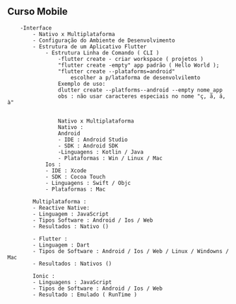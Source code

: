 ## Curso Mobile
        -Interface
            - Nativo x Multiplataforma
            - Configuração do Ambiente de Desenvolvimento
            - Estrutura de um Aplicativo Flutter
                - Estrutura Linha de Comando ( CLI )
                    -flutter create - criar workspace ( projetos )
                    "flutter create -empty" app padrão ( Hello World );
                    "flutter create --plataforms=android"
                        escolher a p/lataforma de desenvolvilemto 
                    Exemplo de uso: 
                    dlutter create --platforms--android --empty nome_app
                    obs : não usar caracteres especiais no nome "ç, ã, á, à"
                    

                    Nativo x Multiplataforma
                    Nativo :
                    Android
                    - IDE : Android Studio 
                    - SDK : Android SDK
                    -Linguagens : Kotlin / Java
                    - Plataformas : Win / Linux / Mac
                Ios : 
                - IDE : Xcode
                - SDK : Cocoa Touch
                - Linguagens : Swift / Objc
                - Plataformas : Mac

            Multiplataforma :
            - Reactive Native: 
            - Linguagem : JavaScript
            - Tipos Software : Android / Ios / Web
            - Resultados : Nativo ()

            - Flutter :
            - Linguagem : Dart
            - Tipos de Software : Android / Ios / Web / Linux / Windowns / Mac
            - Resultados : Nativos ()

            Ionic :
            - Linguagens : JavaScript
            - Tipos de Software : Android / Ios / Web 
            - Resultado : Emulado ( RunTime )
